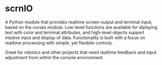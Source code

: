 scrnIO
======

A Python module that provides realtime screen output and terminal input, based on the curses module.
Low-level functions are available for diplaying text with color and terminal attributes, and high-level
objects support intutive input and display of data.  Functionality is built with a focus on realtime processing
with simple, yet flexibile controls.

Great for robotics and other projects that need realtime feedback and input adjustment from within the
console environment.

